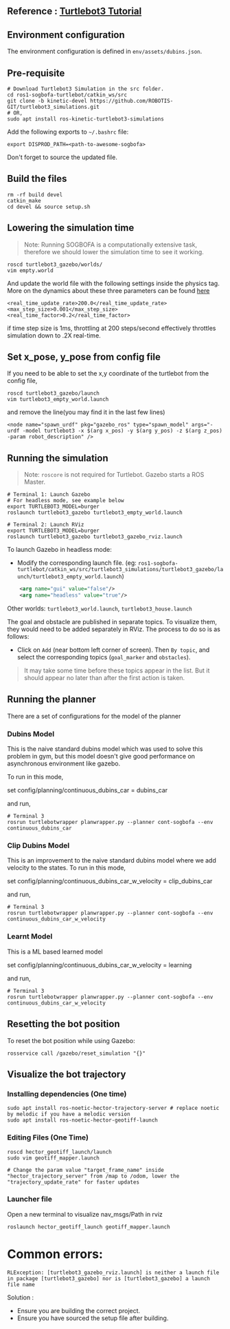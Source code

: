 ## Reference : [Turtlebot3 Tutorial](https://emanual.robotis.com/docs/en/platform/turtlebot3/simulation/)

## Environment configuration

The environment configuration is defined in `env/assets/dubins.json`. 

## Pre-requisite
```shell
# Download Turtlebot3 Simulation in the src folder.
cd ros1-sogbofa-turtlebot/catkin_ws/src
git clone -b kinetic-devel https://github.com/ROBOTIS-GIT/turtlebot3_simulations.git
# OR,
sudo apt install ros-kinetic-turtlebot3-simulations
```
Add the following exports to `~/.bashrc` file:
```shell
export DISPROD_PATH=<path-to-awesome-sogbofa>
```
Don't forget to source the updated file.

## Build the files
```shell
rm -rf build devel
catkin_make
cd devel && source setup.sh
```

## Lowering the simulation time
> Note: Running SOGBOFA is a computationally extensive task, therefore we should lower the simulation time to see it working. 
```
roscd turtlebot3_gazebo/worlds/
vim empty.world
```

And update the world file with the following settings inside the physics tag. More on the dynamics about these three parameters can be found [here](http://gazebosim.org/tutorials?tut=physics_params&cat=physics)

```
<real_time_update_rate>200.0</real_time_update_rate>
<max_step_size>0.001</max_step_size>
<real_time_factor>0.2</real_time_factor>
```

if time step size is 1ms, throttling at 200 steps/second effectively
throttles simulation down to .2X real-time.

## Set x_pose, y_pose from config file

If you need to be able to set the x,y coordinate of the turtlebot from the config file, 

```shell
roscd turtlebot3_gazebo/launch
vim turtlebot3_empty_world.launch
```

and remove the line(you may find it in the last few lines) 

```shell
<node name="spawn_urdf" pkg="gazebo_ros" type="spawn_model" args="-urdf -model turtlebot3 -x $(arg x_pos) -y $(arg y_pos) -z $(arg z_pos) -param robot_description" />

```

## Running the simulation
> Note: `roscore` is not required for Turtlebot. Gazebo starts a ROS Master.
```shell
# Terminal 1: Launch Gazebo
# For headless mode, see example below
export TURTLEBOT3_MODEL=burger
roslaunch turtlebot3_gazebo turtlebot3_empty_world.launch

# Terminal 2: Launch RViz
export TURTLEBOT3_MODEL=burger
roslaunch turtlebot3_gazebo turtlebot3_gazebo_rviz.launch
```

To launch Gazebo in headless mode:
- Modify the corresponding launch file. (eg: `ros1-sogbofa-turtlebot/catkin_ws/src/turtlebot3_simulations/turtlebot3_gazebo/launch/turtlebot3_empty_world.launch`)
```xml
    <arg name="gui" value="false"/>
    <arg name="headless" value="true"/>
```
Other worlds: `turtlebot3_world.launch`, `turtlebot3_house.launch`

The goal and obstacle are published in separate topics. To visualize them, they would need to be added separately in RViz. The process to do so is as follows:

- Click on `Add` (near bottom left corner of screen). Then `By topic`, and select the corresponding topics (`goal_marker` and `obstacles`). 
> It may take some time before these topics appear in the list. But it should appear no later than after the first action is taken.

## Running the planner

There are a set of configurations for the model of the planner

### Dubins Model

This is the naive standard dubins model which was used to solve this problem in gym, but this model doesn't give good 
performance on asynchronous environment like gazebo. 

To run in this mode, 

set config/planning/continuous_dubins_car = dubins_car

and run,
```shell
# Terminal 3
rosrun turtlebotwrapper planwrapper.py --planner cont-sogbofa --env continuous_dubins_car
```

### Clip Dubins Model

This is an improvement to the naive standard dubins model where we add velocity to the states.
To run in this mode, 

set config/planning/continuous_dubins_car_w_velocity = clip_dubins_car

and run,
```shell
# Terminal 3
rosrun turtlebotwrapper planwrapper.py --planner cont-sogbofa --env continuous_dubins_car_w_velocity
```



### Learnt Model

This is a ML based learned model 

set config/planning/continuous_dubins_car_w_velocity = learning

and run,
```shell
# Terminal 3
rosrun turtlebotwrapper planwrapper.py --planner cont-sogbofa --env continuous_dubins_car_w_velocity
```



## Resetting the bot position
To reset the bot position while using Gazebo:
```shell
rosservice call /gazebo/reset_simulation "{}"
```

## Visualize the bot trajectory

### Installing dependencies (One time)
```shell
sudo apt install ros-noetic-hector-trajectory-server # replace noetic by melodic if you have a melodic version
sudo apt install ros-noetic-hector-geotiff-launch
```

### Editing Files (One Time)
```shell
roscd hector_geotiff_launch/launch
sudo vim geotiff_mapper.launch

# Change the param value "target_frame_name" inside "hector_trajectory_server" from /map to /odom, lower the "trajectory_update_rate" for faster updates
```

### Launcher file
Open a new terminal to visualize nav_msgs/Path in rviz
```shell
roslaunch hector_geotiff_launch geotiff_mapper.launch
```

# Common errors:
```shell
RLException: [turtlebot3_gazebo_rviz.launch] is neither a launch file in package [turtlebot3_gazebo] nor is [turtlebot3_gazebo] a launch file name
```
Solution : 
- Ensure you are building the correct project.
- Ensure you have sourced the setup file after building.

